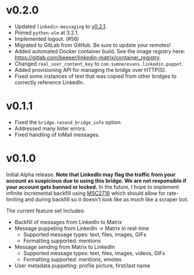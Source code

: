 # v0.2.0

* Updated `linkedin-messaging` to
  [v0.2.1](https://github.com/sumnerevans/linkedin-messaging-api/releases/tag/v0.2.1).
* Pinned `python-olm` at 3.2.1.
* Implemented logout. (#56)
* Migrated to GitLab from GitHub. Be sure to update your remotes!
* Added automated Docker container build. See the image registry here:
  https://gitlab.com/beeper/linkedin-matrix/container_registry.
* Changed `real_user_content_key` to `com.sumnerevans.linkedin.puppet`.
* Added provisioning API for managing the bridge over HTTP(S).
* Fixed some instances of text that was copied from other bridges to correctly
  reference LinkedIn.

# v0.1.1

* Fixed the `bridge.resend_bridge_info` option.
* Addressed many linter errors.
* Fixed handling of InMail messages.

# v0.1.0

Initial Alpha release. **Note that LinkedIn may flag the traffic from your
account as suspicious due to using this bridge. We are not responsible if your
account gets banned or locked.** In the future, I hope to implement infinite
incremental backfill using
[MSC2716](https://github.com/matrix-org/matrix-doc/pull/2716) which should allow
for rate-limiting and during backfill so it doesn't look like as much like a
scraper bot.

The current feature set includes:

* Backfill of messages from LinkedIn to Matrix
* Message puppeting from LinkedIn -> Matrix in real-time
  * Supported message types: text, files, images, GIFs
  * Formatting supported: mentions
* Message sending from Matrix to LinkedIn
  * Supported message types: text, files, images, videos, GIFs
  * Formatting supported: mentions, emotes
* User metadata puppeting: profile picture, first/last name
